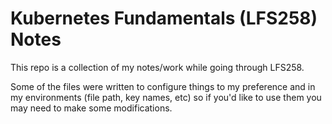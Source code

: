 Kubernetes Fundamentals (LFS258) Notes
===

This repo is a collection of my notes/work while going through LFS258.

Some of the files were written to configure things to my preference and in my environments (file path, key names, etc) so if you'd like to use them you may need to make some modifications.

